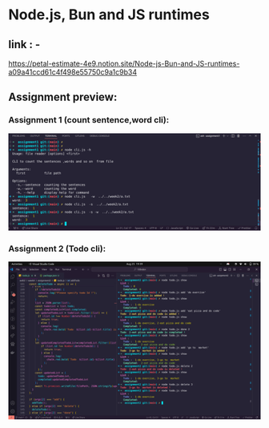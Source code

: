 # Node.js, Bun and JS runtimes 

## link : - 
https://petal-estimate-4e9.notion.site/Node-js-Bun-and-JS-runtimes-a09a41ccd61c4f498e55750c9a1c9b34

## Assignment preview: 

### Assignment 1 (count sentence,word cli):
![alt text](assignment1/image.png)

### Assignment 2 (Todo cli):
![alt text](assignment2/image.png)